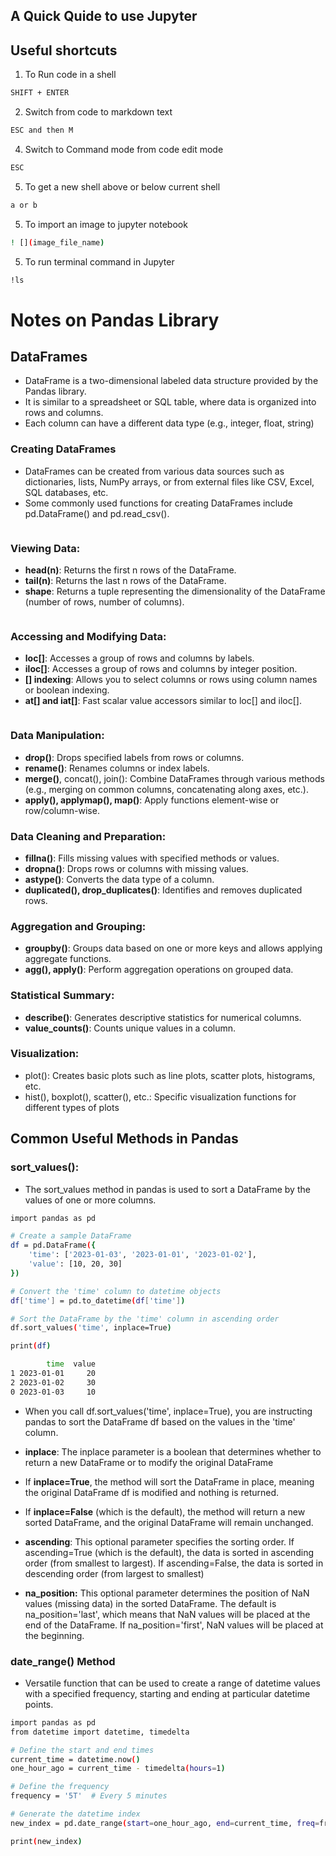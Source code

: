 
## A Quick Quide to use Jupyter

## Useful shortcuts

1. To Run code in a shell

```sh
SHIFT + ENTER
```

2. Switch from code to markdown text

```sh
ESC and then M
```

4. Switch to Command mode from code edit mode

```sh
ESC
```

5. To get a new shell above or below current shell

```sh
a or b
```

5. To import an image to jupyter notebook

```sh
! [](image_file_name)
```

5. To run terminal command in Jupyter

```sh
!ls
```

# Notes on Pandas Library

## DataFrames 

- DataFrame is a two-dimensional labeled data structure provided by the Pandas library. 
- It is similar to a spreadsheet or SQL table, where data is organized into rows and columns. 
- Each column can have a different data type (e.g., integer, float, string)

### Creating DataFrames
- DataFrames can be created from various data sources such as dictionaries, lists, NumPy arrays, or from external files like CSV, Excel, SQL databases, etc.
- Some commonly used functions for creating DataFrames include pd.DataFrame() and pd.read_csv().
```sh
```

### Viewing Data:
- **head(n)**: Returns the first n rows of the DataFrame.
- **tail(n)**: Returns the last n rows of the DataFrame.
- **shape**: Returns a tuple representing the dimensionality of the DataFrame (number of rows, number of columns).

```sh
```

### Accessing and Modifying Data:
- **loc[]**: Accesses a group of rows and columns by labels.
- **iloc[]**: Accesses a group of rows and columns by integer position.
- **[] indexing**: Allows you to select columns or rows using column names or boolean indexing.
- **at[] and iat[]**: Fast scalar value accessors similar to loc[] and iloc[].
```sh
```

### Data Manipulation:
- **drop()**: Drops specified labels from rows or columns.
- **rename()**: Renames columns or index labels.
- **merge()**, concat(), join(): Combine DataFrames through various methods (e.g., merging on common columns, concatenating along axes, etc.).
- **apply(), applymap(), map()**: Apply functions element-wise or row/column-wise.

### Data Cleaning and Preparation:
- **fillna()**: Fills missing values with specified methods or values.
- **dropna()**: Drops rows or columns with missing values.
- **astype()**: Converts the data type of a column.
- **duplicated(), drop_duplicates()**: Identifies and removes duplicated rows.

### Aggregation and Grouping:
- **groupby()**: Groups data based on one or more keys and allows applying aggregate functions.
- **agg(), apply()**: Perform aggregation operations on grouped data.

### Statistical Summary:
- **describe()**: Generates descriptive statistics for numerical columns.
- **value_counts()**: Counts unique values in a column.


### Visualization:
- plot(): Creates basic plots such as line plots, scatter plots, histograms, etc.
- hist(), boxplot(), scatter(), etc.: Specific visualization functions for different types of plots


## Common Useful Methods in Pandas

### sort_values():
- The sort_values method in pandas is used to sort a DataFrame by the values of one or more columns.

```sh
import pandas as pd

# Create a sample DataFrame
df = pd.DataFrame({
    'time': ['2023-01-03', '2023-01-01', '2023-01-02'],
    'value': [10, 20, 30]
})

# Convert the 'time' column to datetime objects
df['time'] = pd.to_datetime(df['time'])

# Sort the DataFrame by the 'time' column in ascending order
df.sort_values('time', inplace=True)

print(df)

        time  value
1 2023-01-01     20
2 2023-01-02     30
0 2023-01-03     10

```
- When you call df.sort_values('time', inplace=True), you are instructing pandas to sort the DataFrame df based on the values in the 'time' column.

- **inplace**: The inplace parameter is a boolean that determines whether to return a new DataFrame or to modify the original DataFrame
-  If **inplace=True**, the method will sort the DataFrame in place, meaning the original DataFrame df is modified and nothing is returned. 
- If **inplace=False** (which is the default), the method will return a new sorted DataFrame, and the original DataFrame will remain unchanged.
- **ascending**: This optional parameter specifies the sorting order. If ascending=True (which is the default), the data is sorted in ascending order (from smallest to largest). If ascending=False, the data is sorted in descending order (from largest to smallest)
- **na_position:** This optional parameter determines the position of NaN values (missing data) in the sorted DataFrame. The default is na_position='last', which means that NaN values will be placed at the end of the DataFrame. If na_position='first', NaN values will be placed at the beginning.


### date_range() Method
- Versatile function that can be used to create a range of datetime values with a specified frequency, starting and ending at particular datetime points.

```sh
import pandas as pd
from datetime import datetime, timedelta

# Define the start and end times
current_time = datetime.now()
one_hour_ago = current_time - timedelta(hours=1)

# Define the frequency
frequency = '5T'  # Every 5 minutes

# Generate the datetime index
new_index = pd.date_range(start=one_hour_ago, end=current_time, freq=frequency)

print(new_index)

```